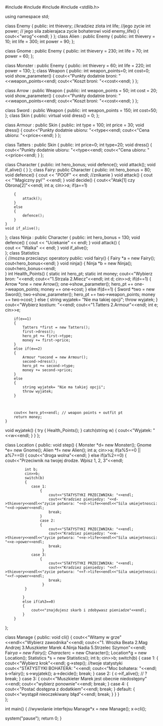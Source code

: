 #include <iostream>
#include <string>
#include <cmath>
#include <stdlib.h>

using namespace std;

class Enemy
{
public:
	   int thievery;   //kradziez zlota
	   int life;       //jego zycie
	   int power;      // jego sila zabierajaca zycie bohaterowi
	   void enemy_life()
   	   {
   	    	cout<<"wrog"<<endl;
		}
};
class Alien : public Enemy
{
public:
	int thievery = 10;
	int life = 300;
	int power = 90;
};

class Gnome : public Enemy
{
public:
	int thievery = 230;
	int life = 70;
	int power = 60;
};

class Monster : public Enemy
{
public:
		int thievery = 60;
		int life = 220;
		int power = 130;
};
class Weapon
{
public:
	int weapon_points=0;
	int cost=0;
	void show_parameter()
	{
	cout<<"Punkty dodatnie broni: "<<weapon_points<<endl;
	cout<<"Koszt broni: "<<cost<<endl;
	}
};

class Arrow : public Weapon
{
public:
	int weapon_points = 50;
	int cost = 20;
	void show_parameter()
	 {
	 	cout<<"Punkty dodatnie broni: "<<weapon_points<<endl;
	 	cout<<"Koszt broni: "<<cost<<endl;
	 }
};

class Sword : public Weapon
{
public:
	int weapon_points = 150;
	int cost=50;
};
class Skin
{
public:
	virtual void dress() = 0;
};

class Armour : public Skin
{
public:
	int type = 100;
	int price = 30;
	void dress()
	{
		cout<<"Punkty dodatnie ubioru: "<<type<<endl;
		cout<<"Cena ubioru: "<<price<<endl;
	}
};

class Tatters : public Skin
{
public:
	int price=0;
	int type=20;
	void dress()
	{
		cout<<"Punkty dodatnie ubioru: "<<type<<endl;
		cout<<"Cena ubioru: "<<price<<endl;
	}
};

class Character
{
public:
	   int hero_bonus;
	void defence();
	void attack();
	void if_alive()
 	{
	 }
};
class Fairy: public Character
{
public:
	int hero_bonus = 80;
	void defence()
	{
		cout << "*POOF*" << endl; //znikanie
	}
	void attack()
	{
		cout << "'Magiczny pyl'" <<endl;
	}
	void decide()
	{
		cout<<"Atak[1] czy Obrona[2]"<<endl;
		int a;
		cin>>a;
		if(a==1)
		
		{
			attack();
		}
		else
		{
			defence();
		}
	}
	void if_alive();
};
class Ninja : public Character
{
public:
	int hero_bonus = 130;
	void defence()
	{
		cout << "Uciekanie" << endl;
	}
	void attack()
	{	
		cout << "Walka" << endl;
	}
	void if_alive();    
};
class Statistics      
{                     //mozna przeciazyc operatory
public:
	void fairy()
	{
		Fairy *a = new Fairy();
		cout<<a->hero_bonus<<endl;
	}
	void ninja()
	{
		Ninja *b = new Ninja();
		cout<<b->hero_bonus<<endl;	
	}
	int Health_Points()
	{
		static int hero_pt;
		static int money;
		cout<<"Wybierz bron: "<<endl;
		cout<<"1.Strzala  2.Miecz"<<endl;
		int d;
		cin>>d;
		if(d==1)
		{
			Arrow *one = new Arrow();
			one->show_parameter();
			hero_pt += one->weapon_points;
			money += one->cost;
		}
		else if(d==1)
		{
			Sword *two = new Sword();
			two->show_parameter();
			hero_pt += two->weapon_points;
			money += two->cost;
		}
		else
		{
			string wyjatek= "Nie ma takiej opcji";
			throw wyjatek;
		}
		cout<<"Wybierz kostium: "<<endl;
		cout<<"1.Tatters 2.Armour"<<endl;
		int e;
		cin>>e;
		
		if(e==1)
		{
			Tatters *first = new Tatters();
			first->dress();
			hero_pt += first->type;
			money += first->price;
		}
		else if(e==2)
		{
			Armour *second = new Armour();
			second->dress();
			hero_pt += second->type;
			money += second->price;
		}
		else
		{
			string wyjatek= "Nie ma takiej opcji";
			throw wyjatek;
		}
		
	
	
	 	cout<< hero_pt<<endl; // weapon points + outfit pt 
	    return money;
	}
void wyjatek()
{
	try
	{
		Health_Points();
	}
	catch(string w)
	{
		cout<<"Wyjatek: "<<w<<endl;
	}
}
};

class Location
{
public:
	   void step()
	   {
	   	 	 Monster *d= new Monster();
			 Gnome *e= new Gnome();
		 	 Alien *f= new Alien();
		 	int a;
	   		cin>>a;
	   		if(a%5==0 || a%7==0)
	   		{
	   		 cout<<"droga wolna"<<endl;	
   			}
   			else if(a%2==0)
   			{
   			 cout<<"Przeciwnik na twojej drodze. Wpisz 1, 2, 3"<<endl;
		  	
			 int b;
			 cin>>b;
			 switch(b)
			 {
			 	case 1:
			 		{
			 			cout<<"STATYSTYKI PRZECIWNIKA: "<<endl;
			 			cout<<"Kradziez pieniedzy: "<<d->thievery<<endl<<"zycie potwora: "<<d->life<<endl<<"Sila umiejetnosci: "<<d->power<<endl;
			 			break;	
					}		 	
					case 2:
			 		{
			 			cout<<"STATYSTYKI PRZECIWNIKA: "<<endl;
			 			cout<<"Kradziez pieniedzy: "<<e->thievery<<endl<<"zycie potwora: "<<e->life<<endl<<"Sila umiejetnosci: "<<e->power<<endl;
			 			break;
					 }
			 	case 3:
			 		{
			 			cout<<"STATYSTYKI PRZECIWNIKA: "<<endl;
			 			cout<<"Kradziez pieniedzy: "<<f->thievery<<endl<<"zycie potwora: "<<f->life<<endl<<"Sila umiejetnosci: "<<f->power<<endl;
			 		 	break;
					 }
			 }
			 
   			}
   			else if(a%3==0)
   			{
   				cout<<"znajdujesz skarb i zdobywasz pieniadze"<<endl;
   			}
  		}	
};

class Manage
{
public:
  void cli()
	   {
	   	cout<<"Witamy w grze"<<endl<<"Wybierz zawodnika"<<endl;
	    cout<<"1. Wrozka Beata  2.Mag Andrzej  3.Muszkieter Marek  4.Ninja Nadia  5.Strzelec Szymon"<<endl;
	    Fairy*a = new Fairy();
	    Character*c = new Character();
    	Location*g = new Location();
   	 	Statistics *s = new Statistics();
    	int b;
	    cin>>b;
	    switch(b)
	    {
	    	case 1: 
	    	{
	    		cout<<"Wybierz krok"<<endl;
		 		g->step();
				//twoje statystyki
				cout<<"STATYSTYKI BOHATERA: "<<endl;
		 		cout<<"Moc bohatera: "<<endl;
				s->fairy();
				s->wyjatek();
				a->decide();
				break;
			}
 			case 2: 
 			{
				c->if_alive(); // ?
				break;
			}
			case 3:
			{
				cout<<"Muszkieter Marek jest obecnie niedostępny"<<endl;
				cout<<"wybierz ponownie"<<endl;
				break;
			}
			case 4:
			{
				cout<<"Postać dostępna z dodatkiem"<<endl;
				break;
			}
			default:
			{
				cout<<"wystąpił nieoczekiwany błąd"<<endl;
				break;
			}
		}
	}	
};

int main()
{
//wywolanie interfejsu
Manage*x = new Manage();
x->cli();

system("pause");
return 0;
}

